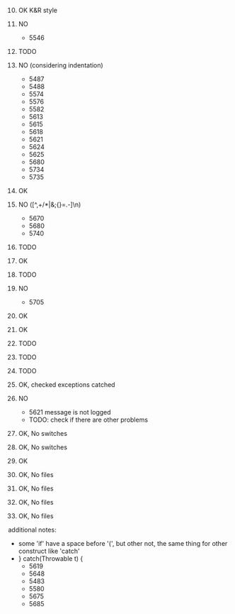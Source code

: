 
10. OK K&R style
11. NO
    * 5546
12. TODO
13. NO (considering indentation)
    * 5487
    * 5488
    * 5574
    * 5576
    * 5582
    * 5613
    * 5615
    * 5618
    * 5621
    * 5624
    * 5625
    * 5680
    * 5734
    * 5735
14. OK
15. NO ([^,+/\*|&;{}=.-]\n)
    * 5670
    * 5680
    * 5740
16. TODO
17. OK
18. TODO
19. NO
    * 5705
20. OK
21. OK
22. TODO
23. TODO 
24. TODO


52. OK, checked exceptions catched
53. NO
    * 5621 message is not logged
    * TODO: check if there are other problems
54. OK, No switches
55. OK, No switches
56. OK
57. OK, No files
58. OK, No files
59. OK, No files
60. OK, No files


additional notes:
* some 'if' have a space before '(', but other not, the same thing for other construct like 'catch'
* } catch(Throwable t) {
    * 5619 
    * 5648
    * 5483
    * 5580
    * 5675
    * 5685
    

